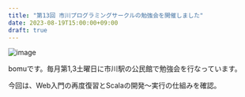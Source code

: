 ```yaml
---
title: "第13回 市川プログラミングサークルの勉強会を開催しました"
date: 2023-08-19T15:00:00+09:00
draft: true
---
```

![image]()

bomuです。毎月第1,3土曜日に市川駅の公民館で勉強会を行なっています。

今回は、Web入門の再度復習とScalaの開発〜実行の仕組みを確認。




